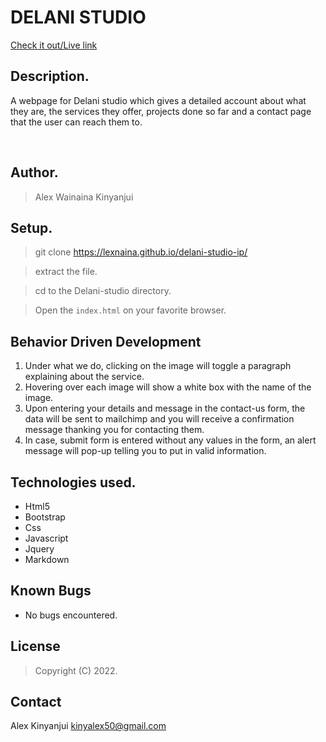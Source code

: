 
# DELANI STUDIO
[Check it out/Live link](https://lexnaina.github.io/delani-studio-ip/)
​
## Description.
A webpage for Delani studio which gives a detailed account about what they are, the services they offer, projects done so far and a contact page that the user can reach them to.

​
## Author.
 > Alex Wainaina Kinyanjui
​
 ## Setup.
 > git clone https://lexnaina.github.io/delani-studio-ip/
 
 > extract the file.
 
 > cd to the Delani-studio directory.
 
 > Open the ``index.html`` on your favorite browser.

 ## Behavior Driven Development
 1. Under what we do, clicking on the image will toggle a paragraph explaining about the service.
 2. Hovering over each image will show a white box with the name of the image.
 3. Upon entering your details and message in the contact-us form, the data will be sent to mailchimp and you will receive a confirmation message thanking you for contacting them.
 4. In case, submit form is entered without any values in the form, an alert message will pop-up telling you to put in valid information.
​
## Technologies used.
  * Html5
  * Bootstrap
  * Css
  * Javascript
  * Jquery
  * Markdown
​
## Known Bugs
* No bugs encountered.
​
## License
> Copyright (C) 2022. 
​
## Contact
Alex Kinyanjui kinyalex50@gmail.com
